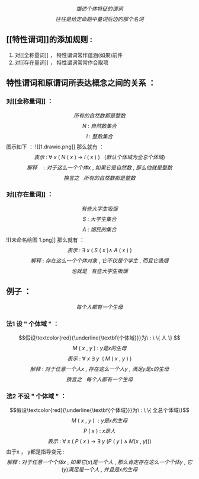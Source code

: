 $$\tag{特性谓词}描述个体特征的谓词$$
$$往往是给定命题中量词后边的那个名词$$
## [[特性谓词]]的添加规则 :
1. 对[[全称量词]] ， 特性谓词常作蕴涵(如果)前件
2. 对[[存在量词]] ， 特性谓词常常作合取项

## 特性谓词和原谓词所表达概念之间的关系 ：
### 对[[全称量词]] ：
$$所有的自然数都是整数$$
$$N \ : \ 自然数集合$$
$$I \ : \ 整数集合$$
图示如下 ：
![[1.drawio.png]]
那么就有 ：
$$表示\ : \ \forall \ x  \ ( \ N \ ( \ x \ )\  \rightarrow \ I\ ( \ x \ )\ ) \ \ \ (默认个体域为全总个体域)$$
$$解释 \ \ \ : 对于这么一个个体x\ , \ 如果它是自然数 \ , \ 那么他就是整数$$
$$换言之 \ \ \ 所有的自然数都是整数$$
### 对[[存在量词]] ：
$$有些大学生吸烟$$
$$S \ : \ 大学生集合$$
$$A \ : \ 烟民的集合$$
![[未命名绘图 1.png]]
那么就有 ：
$$表示\ : \ \exists \ x \ (\ S \ (\ x\ ) \wedge \ A\ (\ x\ )\ )$$
$$解释\ : \ 存在这么一个个体对象\ , \ 它不仅是个学生\ , \ 而且它吸烟$$
$$也就是\ \ \ 有些大学生吸烟$$
## 例子 ：
$$每个人都有一个生母$$
### 法1  设 " 个体域 "  ：
$$假设\textcolor{red}{\underline{\textbf{个体域}}}为\ : \ \{  人 \} $$
$$M\ ( \ x\ , \ y\ ) \ : \ y是x的生母$$
$$表示 \ : \ \forall \ x \ \exists  \ y \  \ ( \ M \ ( \ x \ ,\ y \ ) \ ) $$
$$解释\ : \ 对于任意一个人x\ , \ 存在这么一个人y \ , \ 满足y是x的生母$$
$$换言之 \ \ \ 每个人都有一个生母$$
### 法2 不设 " 个体域 " ：
$$假设\textcolor{red}{\underline{\textbf{个体域}}}为\ : \ \{ 全总个体域\}$$$$M \ (  \ x \ , \ y\ ) \ : y是x的生母$$
$$P \ (\ x\ ) \ : \ x是人$$
$$表示\ : \ \forall \ x\ (  \ P \ ( \ x\ )\ \rightarrow \ \exists \ y\ ( P \ (\ y\ ) \wedge M(x\ , \ y)) )$$
由于x ， y都是指导变元 :
$$解释\ : \ 对于任意一个个体x\ , \ 如果它(x)是一个人\ , \ 那么肯定存在这么一个个体y\ , \ 它(y)满足是一个人\ , \ 并且是x的生母$$